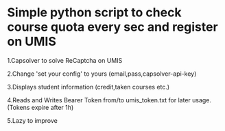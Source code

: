 # Simple python script to check course quota every sec and register on UMIS

1.Capsolver to solve ReCaptcha on UMIS

2.Change 'set your config' to yours (email,pass,capsolver-api-key)

3.Displays student information (credit,taken courses etc.)

4.Reads and Writes Bearer Token from/to umis_token.txt for later usage. (Tokens expire after 1h)

5.Lazy to improve 
